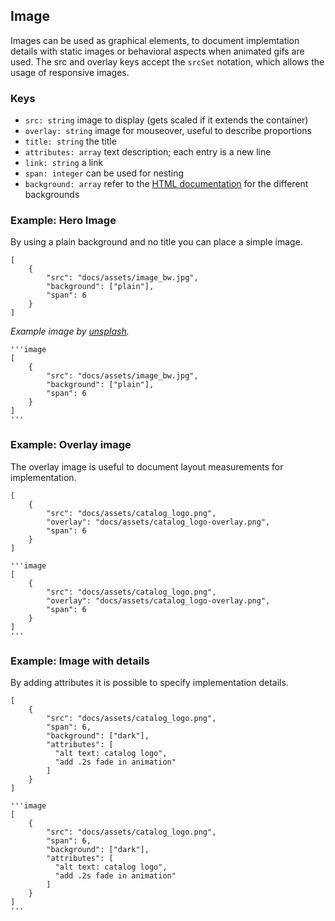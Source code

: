 ## Image

Images can be used as graphical elements, to document implemtation details with static images or behavioral aspects when animated gifs are used. The src and overlay keys accept the `srcSet` notation, which allows the usage of responsive images.

### Keys
- `src: string` image to display (gets scaled if it extends the container) 
- `overlay: string` image for mouseover, useful to describe proportions
- `title: string` the title 
- `attributes: array` text description; each entry is a new line 
- `link: string` a link 
- `span: integer` can be used for nesting
- `background: array` refer to the [HTML documentation](/#/html) for the different backgrounds



### Example: Hero Image

By using a plain background and no title you can place a simple image.

```image
[
    {
        "src": "docs/assets/image_bw.jpg",
        "background": ["plain"],
        "span": 6
    }
]
```

_Example image by [unsplash](https://unsplash.com/photos/-YMhg0KYgVc)._

```code
'''image
[
    {
        "src": "docs/assets/image_bw.jpg",
        "background": ["plain"],
        "span": 6
    }
]
'''
```


### Example: Overlay image

The overlay image is useful to document layout measurements for implementation.

```image
[
    {   
        "src": "docs/assets/catalog_logo.png",
        "overlay": "docs/assets/catalog_logo-overlay.png",
        "span": 6
    }
]
```

```code
'''image
[
    {   
        "src": "docs/assets/catalog_logo.png",
        "overlay": "docs/assets/catalog_logo-overlay.png",
        "span": 6
    }
]
'''
```





### Example: Image with details

By adding attributes it is possible to specify implementation details.

```image
[
    {
        "src": "docs/assets/catalog_logo.png",
        "span": 6,
        "background": ["dark"],
        "attributes": [
          "alt text: catalog logo",
          "add .2s fade in animation"
        ]
    }
]
```

```code
'''image
[
    {
        "src": "docs/assets/catalog_logo.png",
        "span": 6,
        "background": ["dark"],
        "attributes": [
          "alt text: catalog logo",
          "add .2s fade in animation"
        ]
    }
]
'''
```

